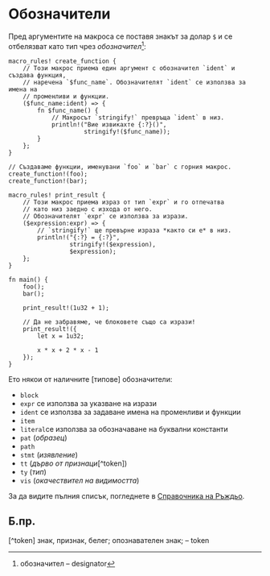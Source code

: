 # Обозначители

Пред аргументите на макроса се поставя знакът за долар `$` и се отбелязват като
тип чрез *обозначител*[^designator]:

```rust,editable
macro_rules! create_function {
    // Този макрос приема един аргумент с обозначител `ident` и създава функция,
    // наречена `$func_name`. Обозначителят `ident` се използва за имена на
    // променливи и функции.
    ($func_name:ident) => {
        fn $func_name() {
            // Макросът `stringify!` превръща `ident` в низ.
            println!("Вие извикахте {:?}()",
                     stringify!($func_name));
        }
    };
}

// Създаваме функции, именувани `foo` и `bar` с горния макрос.
create_function!(foo);
create_function!(bar);

macro_rules! print_result {
    // Този макрос приема израз от тип `expr` и го отпечатва
    // като низ заедно с изхода от него.
    // Обозначителят `expr` се използва за изрази.
    ($expression:expr) => {
        // `stringify!` ще превърне израза *както си е* в низ.
        println!("{:?} = {:?}",
                 stringify!($expression),
                 $expression);
    };
}

fn main() {
    foo();
    bar();

    print_result!(1u32 + 1);

    // Да не забравяме, че блоковете също са изрази!
    print_result!({
        let x = 1u32;

        x * x + 2 * x - 1
    });
}
```

Ето някои от наличните [типове] обозначители:

* `block`
* `expr` се използва за указване на изрази
* `ident` се използва за задаване имена на променливи и функции
* `item`
* `literal`се използва за обозначаване на буквални константи
* `pat` (*образец*)
* `path`
* `stmt` (*изявлениe*)
* `tt` (*дърво от признаци*[^token])
* `ty` (*тип*)
* `vis` (*окачествител на видимостта*)

За да видите пълния списък, погледнете в [Справочника на Ръждьо][Reference].

[Reference]: https://doc.rust-lang.org/reference/macros-by-example.html

## Б.пр.

[^designator]: обозначител – designator

[^token]  знак, признак, белег; опознавателен знак; – token
